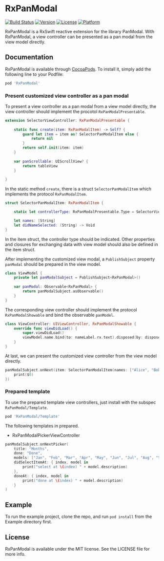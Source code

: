 # RxPanModal

[![Build Status](https://app.bitrise.io/app/b831d3c7c2819e78/status.svg?token=BEXIr7I68UsW_H5UHF2wgw)](https://app.bitrise.io/app/b831d3c7c2819e78)
[![Version](https://img.shields.io/cocoapods/v/RxPanModal.svg?style=flat)](https://cocoapods.org/pods/RxPanModal)
[![License](https://img.shields.io/cocoapods/l/RxPanModal.svg?style=flat)](https://cocoapods.org/pods/RxPanModal)
[![Platform](https://img.shields.io/cocoapods/p/RxPanModal.svg?style=flat)](https://cocoapods.org/pods/RxPanModal)

RxPanModal is a RxSwift reactive extension for the library PanModal. With RxPanModal, a view controller can be presented as a pan modal from the view model directly.

## Documentation

RxPanModal is available through [CocoaPods](https://cocoapods.org). To install
it, simply add the following line to your Podfile:

```ruby
pod 'RxPanModal'
```

### Present customized view controller as a pan modal

To present a view controller as a pan modal from a view model directly, the view controller should implement the procotol `RxPanModalPresentable`.

```swift
extension SelectorViewController: RxPanModalPresentable {
    
    static func create(item: RxPanModalItem) -> Self? {
        guard let item = item as? SelectorPanModalItem else {
            return nil
        }
        return self.init(item: item)
    }
    
    var panScrollable: UIScrollView? {
        return tableView
    }
    
}
```

In the static method `create`, there is a struct `SelectorPanModalItem` which implements the protocol `RxPanModalItem`.

```swift
struct SelectorPanModalItem: RxPanModalItem {

    static let controllerType: RxPanModalPresentable.Type = SelectorViewController.self

    let names: [String]
    let didNameSelected: (String) -> Void
}
```

In the item struct, the controller type should be indicated.
Other properties and closures for exchanging data with view model should also be defined in the item struct.

After implementing the customized view modal, a `PublishSubject` property `panModal` should be prepared in the view model.

```swift
class ViewModel {
    private let panModalSubject = PublishSubject<RxPanModal>()
    
    var panModal: Observable<RxPanModal> {
        return panModalSubject.asObservable()
    }
}
```

The corresponding view controller should implement the protocol `RxPanModalShowable` and bind the observable `panModel`.

```swift
class ViewController: UIViewController, RxPanModalShowable {
    override func viewDidLoad() {
        super.viewDidLoad()
        viewModel.name.bind(to: nameLabel.rx.text).disposed(by: disposeBag)
    }
}
```

At last, we can present the customized view controller from the view model directly.

```swift
panModalSubject.onNext(item: SelectorPanModalItem(names: ["Alice", "Bob", "Carol"]) { 
    print($0)
})
```

### Prepared template

To use the prepared template view controllers, just install with the subspec `RxPanModal/Template`.

```ruby
pod 'RxPanModal/Template'
```

The following templates in prepared.

- RxPanModalPickerViewController

```swift
panModalSubject.onNextPicker(
    title: "Months",
    done: "Done",
    models: ["Jan", "Feb", "Mar", "Apr", "May", "Jun", "Jul", "Aug", "Sep", "Nov", "Dec"],
    didSelectItemAt: { index, model in
        print("select at \(index) " + model.description)
    },
    doneAt: { index, model in
        print("done at \(index) " + model.description)
    }
)
```

## Example

To run the example project, clone the repo, and run `pod install` from the Example directory first.

## License

RxPanModal is available under the MIT license. See the LICENSE file for more info.
